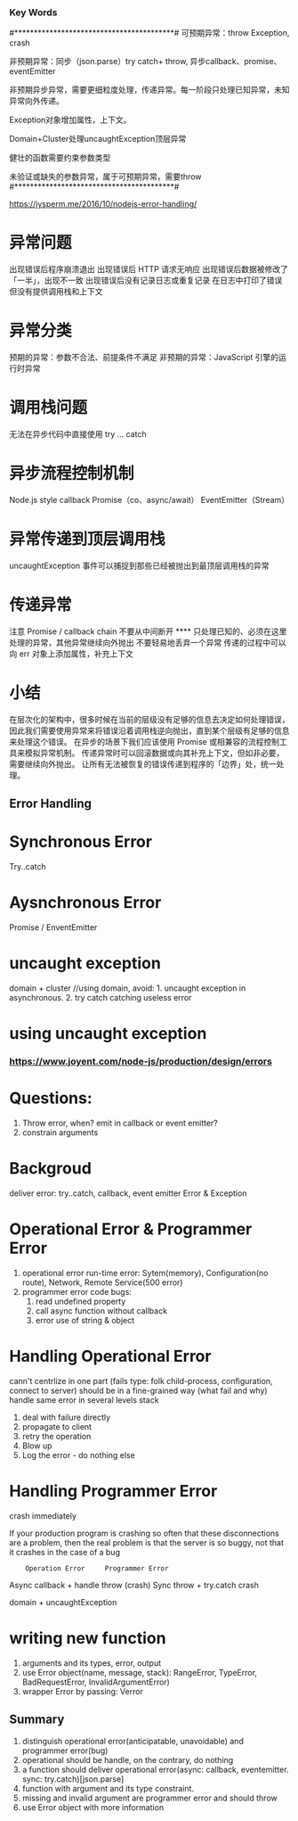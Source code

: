 ### Key Words
#*****************************************#
可预期异常：throw Exception, crash

非预期异常：同步（json.parse）try catch+ throw, 异步callback、promise、eventEmitter

非预期异步异常，需要更细粒度处理，传递异常。每一阶段只处理已知异常，未知异常向外传递。

Exception对象增加属性，上下文。

Domain+Cluster处理uncaughtException顶层异常

健壮的函数需要约束参数类型

未验证或缺失的参数异常，属于可预期异常，需要throw
#*****************************************#

https://jysperm.me/2016/10/nodejs-error-handling/
# 异常问题
出现错误后程序崩溃退出
出现错误后 HTTP 请求无响应
出现错误后数据被修改了「一半」，出现不一致
出现错误后没有记录日志或重复记录
在日志中打印了错误但没有提供调用栈和上下文

# 异常分类
预期的异常：参数不合法、前提条件不满足
非预期的异常：JavaScript 引擎的运行时异常

# 调用栈问题
无法在异步代码中直接使用 try … catch 

# 异步流程控制机制
Node.js style callback
Promise（co、async/await）
EventEmitter（Stream）

# 异常传递到顶层调用栈
uncaughtException 事件可以捕捉到那些已经被抛出到最顶层调用栈的异常

# 传递异常
注意 Promise / callback chain 不要从中间断开
**** 只处理已知的、必须在这里处理的异常，其他异常继续向外抛出
不要轻易地丢弃一个异常
传递的过程中可以向 err 对象上添加属性，补充上下文

# 小结
在层次化的架构中，很多时候在当前的层级没有足够的信息去决定如何处理错误，因此我们需要使用异常来将错误沿着调用栈逆向抛出，直到某个层级有足够的信息来处理这个错误。
在异步的场景下我们应该使用 Promise 或相兼容的流程控制工具来模拟异常机制。
传递异常时可以回滚数据或向其补充上下文，但如非必要，需要继续向外抛出。
让所有无法被恢复的错误传递到程序的「边界」处，统一处理。

## Error Handling
# Synchronous Error
Try..catch
# Aysnchronous Error
Promise / EnventEmitter
# uncaught exception
domain + cluster
//using domain, avoid: 1. uncaught exception in asynchronous. 2. try catch catching useless error
# using uncaught exception

### https://www.joyent.com/node-js/production/design/errors

# Questions:
1. Throw error, when? emit in callback or event emitter?
2. constrain arguments

# Backgroud
deliver error: try..catch, callback, event emitter
Error & Exception

# Operational Error & Programmer Error
1. operational error
    run-time error: Sytem(memory), Configuration(no route), Network, Remote Service(500 error)
2. programmer error
    code bugs:  
    1. read undefined property
    2. call async function without callback
    3. error use of string & object

# Handling Operational Error
cann't centrlize in one part (fails type: folk child-process, configuration, connect to server)
should be in a fine-grained way (what fail and why)
handle same error in several levels stack

1. deal with failure directly
2. propagate to client
3. retry the operation
4. Blow up
5. Log the error - do nothing else

# Handling Programmer Error
crash immediately

If your production program is crashing so often that these disconnections are a problem, then the real problem is that the server is so buggy, not that it crashes in the case of a bug

        Operation Error     Programmer Error
Async   callback + handle   throw (crash)
Sync    throw + try.catch   crash

domain + uncaughtException

# writing new function
1. arguments and its types, error, output
2. use Error object(name, message, stack): RangeError, TypeError, BadRequestError, InvalidArgumentError)
3. wrapper Error by passing: Verror

## Summary
1. distinguish operational error(anticipatable, unavoidable) and programmer error(bug)
2. operational should be handle, on the contrary, do nothing
3. a function should deliver operational error(async: callback, eventemitter. sync: try.catch)[json.parse]
4. function with argument and its type constraint.
5. missing and invalid argument are programmer error and should throw
6. use Error object with more information